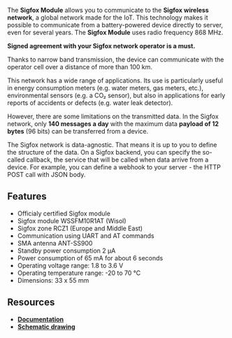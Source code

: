 The **Sigfox Module** allows you to communicate to the **Sigfox wireless network**, a global network made for the IoT. This technology makes it possible to communicate from a battery-powered device directly to server, even for several years. The **Sigfox Module** uses radio frequency 868 MHz.

**Signed agreement with your Sigfox network operator is a must.**

Thanks to narrow band transmission, the device can communicate with the operator cell over a distance of more than 100 km.

This network has a wide range of applications. Its use is particularly useful in energy consumption meters (e.g. water meters, gas meters, etc.), environmental sensors (e.g. a CO₂ sensor), but also in applications for early reports of accidents or defects (e.g. water leak detector).

However, there are some limitations on the transmitted data. In the Sigfox network, only **140 messages a day** with the maximum data **payload of 12 bytes** (96 bits) can be transferred from a device.

The Sigfox network is data-agnostic. That means it is up to you to define the structure of the data. On a Sigfox backend, you can specify the so-called callback, the service that will be called when data arrive from a device. For example, you can define a webhook to your server - the HTTP POST call with JSON body.

## Features

* Officialy certified Sigfox module
* Sigfox module WSSFM10R1AT (Wisol)
* Sigfox zone RCZ1 (Europe and Middle East)
* Communication using UART and AT commands
* SMA antenna ANT-SS900
* Standby power consumption 2 μA
* Power consumption of 65 mA for about 6 seconds
* Operating voltage range: 1.8 to 3.6 V
* Operating temperature range: -20 to 70 °C
* Dimensions: 33 x 55 mm

## Resources

* [**Documentation**](https://www.bigclown.com/doc/hardware/about-sigfox-module/)
* [**Schematic drawing**](https://github.com/bigclownlabs/bc-hardware/tree/master/out/bc-module-sigfox)
